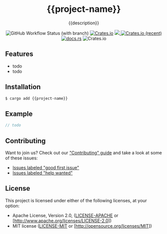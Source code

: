 <div align="center">
    <h1>{{project-name}}</h1>
    <p>{{description}}</p>
    <img alt="GitHub Workflow Status (with branch)" src="https://img.shields.io/github/actions/workflow/status/{{github-username}}/{{project-name}}/ci-for-main.yaml?branch=main">
    <a href="https://crates.io/crates/{{project-name}}"><img alt="Crates.io" src="https://img.shields.io/crates/v/{{project-name}}"></a>
    <a href="https://codecov.io/gh/{{github-username}}/{{project-name}}" >
    <img src="https://codecov.io/gh/{{github-username}}/{{project-name}}/branch/main/graph/badge.svg"/>
    </a>
    <a href="https://crates.io/crates/{{project-name}}">
    <img alt="Crates.io (recent)" src="https://img.shields.io/crates/dr/{{project-name}}"></a>
    <a href="https://docs.rs/{{project-name}}"><img alt="docs.rs" src="https://img.shields.io/docsrs/{{project-name}}"></a>
    <img alt="Crates.io" src="https://img.shields.io/crates/l/{{project-name}}">
</div>

## Features
 - todo
 - todo

## Installation
```sh
$ cargo add {{project-name}}
```

## Example
```rust
// todo
```

## Contributing
Want to join us? Check out our ["Contributing" guide][contributing] and take a
look at some of these issues:
- [Issues labeled "good first issue"][good-first-issue]
- [Issues labeled "help wanted"][help-wanted]


## License
This project is licensed under either of the following licenses, at your option:
- Apache License, Version 2.0, ([LICENSE-APACHE](LICENSE-APACHE) or [http://www.apache.org/licenses/LICENSE-2.0])
- MIT license ([LICENSE-MIT](LICENSE-MIT) or [http://opensource.org/licenses/MIT])


[contributing]: https://github.com/{{github-username}}/{{project-name}}/blob/master.github/CONTRIBUTING.md
[good-first-issue]: https://github.com/{{github-username}}/{{project-name}}/labels/good%20first%20issue
[help-wanted]: https://github.com/{{github-username}}/{{project-name}}/labels/help%20wanted